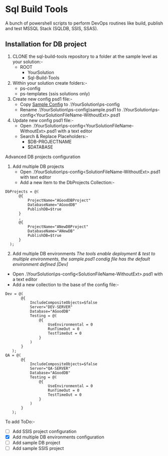 # Sql Build Tools 

A bunch of powershell scripts to perform DevOps routines like build, publish and test MSSQL Stack (SQLDB, SSIS, SSAS).

## Installation for DB project

1. CLONE the sql-build-tools repository to a folder at the sample level as your solution:-
   - ROOT
     - YourSolution
     - Sql-Build-Tools
2. Within your solution create folders:-
   - ps-config
   - ps-templates (ssis solutions only)
3. Create new config psd1 file:-
   - Copy [Sample Config](Samples/ps-config/sample.psd1/) to .\YourSolution\ps-config
   - Rename .\YourSolution\ps-config\sample.psd1 to .\YourSolution\ps-config\<YourSolutionFileName-WithoutExt>.psd1
4. Update new config psd1 file:-
   - Open .\YourSolution\ps-config\<YourSolutionFileName-WithoutExt>.psd1 with a text editor
   - Search & Replace Placeholders:-
     - $DB-PROJECTNAME
     - $DATABASE
    
Advanced DB projects configuration

1. Add multiple DB projects
   - Open .\YourSolution\ps-config\<SolutionFileName-WithoutExt>.psd1 with text editor
   - Add a new item to the DbProjects Collection:-
  ```
  DbProjects = @(
		@{
			ProjectName="AGoodDBProject"
			DatabaseName="AGoodDB"
			PublishDB=$true
		}
		, 
		@{
			ProjectName="ANewDBProject"
			DatabaseName="ANewDB"
			PublishDB=$true
		}
	);
 ``` 
 2. Add multiple DB environments
 *The tools enable deployment & test to multiple environments, the sample.psd1 condig file has the default environment defined [Dev]*
   - Open .\YourSolution\ps-config\<SolutionFileName-WithoutExt>.psd1 with a text editor
   - Add a new collection to the base of the config file:-  
 ```
 Dev = @( 
		@{
			IncludeCompositeObjects=$false
			Server="DEV-SERVER"
			Database="AGoodDB"
			Testing = @(
				@{
					UseEnvironmental = 0
					RunTimeOut = 0
					TestTimeOut = 0
				}
			)
		}
	);
 QA = @( 
		@{
			IncludeCompositeObjects=$false
			Server="QA-SERVER"
			Database="AGoodDB"
			Testing = @(
				@{
					UseEnvironmental = 0
					RunTimeOut = 0
					TestTimeOut = 0
				}
			)
		}
	);
 ```
 To add 
 ToDo:-
 - [ ] Add SSIS project configuration
 - [x] Add multiple DB environments configuration
 - [ ] Add sample DB project 
 - [ ] Add sample SSIS project 
